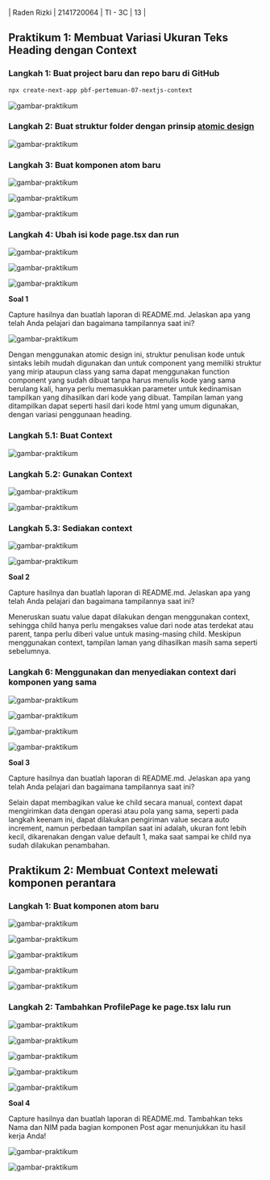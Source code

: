 | Raden Rizki | 2141720064 | TI - 3C | 13 |

## Praktikum 1: Membuat Variasi Ukuran Teks Heading dengan Context

### Langkah 1: Buat project baru dan repo baru di GitHub

```bash
npx create-next-app pbf-pertemuan-07-nextjs-context
```

![gambar-praktikum](../pbf-pertemuan-07-nextjs-context/img/praktikum_1_langkah_1.png)

### Langkah 2: Buat struktur folder dengan prinsip [atomic design](https://bradfrost.com/blog/post/atomic-web-design/)

![gambar-praktikum](../pbf-pertemuan-07-nextjs-context/img/praktikum_1_langkah_2.png)

### Langkah 3: Buat komponen atom baru

![gambar-praktikum](../pbf-pertemuan-07-nextjs-context/img/praktikum_1_langkah_3_1.png)

![gambar-praktikum](../pbf-pertemuan-07-nextjs-context/img/praktikum_1_langkah_3_2.png)

![gambar-praktikum](../pbf-pertemuan-07-nextjs-context/img/praktikum_1_langkah_3_3.png)

### Langkah 4: Ubah isi kode page.tsx dan run

![gambar-praktikum](../pbf-pertemuan-07-nextjs-context/img/praktikum_1_langkah_4_1.png)

![gambar-praktikum](../pbf-pertemuan-07-nextjs-context/img/praktikum_1_langkah_4_error_1.png)

![gambar-praktikum](../pbf-pertemuan-07-nextjs-context/img/praktikum_1_langkah_4_error_1_solved.png)

**Soal 1**

Capture hasilnya dan buatlah laporan di README.md. Jelaskan apa yang telah Anda pelajari dan bagaimana tampilannya saat ini?

![gambar-praktikum](../pbf-pertemuan-07-nextjs-context/img/praktikum_1_langkah_4_2.png)

Dengan menggunakan atomic design ini, struktur penulisan kode untuk sintaks lebih mudah digunakan dan untuk component yang memiliki struktur yang mirip ataupun class yang sama dapat menggunakan function component yang sudah dibuat tanpa harus menulis kode yang sama berulang kali, hanya perlu memasukkan parameter untuk kedinamisan tampilkan yang dihasilkan dari kode yang dibuat. Tampilan laman yang ditampilkan dapat seperti hasil dari kode html yang umum digunakan, dengan variasi penggunaan heading.

### Langkah 5.1: Buat Context

![gambar-praktikum](../pbf-pertemuan-07-nextjs-context/img/praktikum_1_langkah_5_1.png)

### Langkah 5.2: Gunakan Context

![gambar-praktikum](../pbf-pertemuan-07-nextjs-context/img/praktikum_1_langkah_5_2_1.png)

![gambar-praktikum](../pbf-pertemuan-07-nextjs-context/img/praktikum_1_langkah_5_2_2.png)

### Langkah 5.3: Sediakan context

![gambar-praktikum](../pbf-pertemuan-07-nextjs-context/img/praktikum_1_langkah_5_3_1.png)

![gambar-praktikum](../pbf-pertemuan-07-nextjs-context/img/praktikum_1_langkah_5_3_2.png)

**Soal 2**

Capture hasilnya dan buatlah laporan di README.md. Jelaskan apa yang telah Anda pelajari dan bagaimana tampilannya saat ini?

Meneruskan suatu value dapat dilakukan dengan menggunakan context, sehingga child hanya perlu mengakses value dari node atas terdekat atau parent, tanpa perlu diberi value untuk masing-masing child. Meskipun menggunakan context, tampilan laman yang dihasilkan masih sama seperti sebelumnya.

### Langkah 6: Menggunakan dan menyediakan context dari komponen yang sama

![gambar-praktikum](../pbf-pertemuan-07-nextjs-context/img/praktikum_1_langkah_6_1.png)

![gambar-praktikum](../pbf-pertemuan-07-nextjs-context/img/praktikum_1_langkah_6_2.png)

![gambar-praktikum](../pbf-pertemuan-07-nextjs-context/img/praktikum_1_langkah_6_3.png)

![gambar-praktikum](../pbf-pertemuan-07-nextjs-context/img/praktikum_1_langkah_6_4.png)

**Soal 3**

Capture hasilnya dan buatlah laporan di README.md. Jelaskan apa yang telah Anda pelajari dan bagaimana tampilannya saat ini?

Selain dapat membagikan value ke child secara manual, context dapat mengirimkan data dengan operasi atau pola yang sama, seperti pada langkah keenam ini, dapat dilakukan pengiriman value secara auto increment, namun perbedaan tampilan saat ini adalah, ukuran font lebih kecil, dikarenakan dengan value default 1, maka saat sampai ke child nya sudah dilakukan penambahan.

## Praktikum 2: Membuat Context melewati komponen perantara

### Langkah 1: Buat komponen atom baru

![gambar-praktikum](../pbf-pertemuan-07-nextjs-context/img/praktikum_2_langkah_1_1.png)

![gambar-praktikum](../pbf-pertemuan-07-nextjs-context/img/praktikum_2_langkah_1_2.png)

![gambar-praktikum](../pbf-pertemuan-07-nextjs-context/img/praktikum_2_langkah_1_3.png)

![gambar-praktikum](../pbf-pertemuan-07-nextjs-context/img/praktikum_2_langkah_1_4.png)

![gambar-praktikum](../pbf-pertemuan-07-nextjs-context/img/praktikum_2_langkah_1_5.png)

### Langkah 2: Tambahkan ProfilePage ke page.tsx lalu run

![gambar-praktikum](../pbf-pertemuan-07-nextjs-context/img/praktikum_2_langkah_2_1.png)

![gambar-praktikum](../pbf-pertemuan-07-nextjs-context/img/praktikum_2_langkah_2_2.png)

![gambar-praktikum](../pbf-pertemuan-07-nextjs-context/img/praktikum_2_langkah_2_3.png)

![gambar-praktikum](../pbf-pertemuan-07-nextjs-context/img/praktikum_2_langkah_2_4.png)

![gambar-praktikum](../pbf-pertemuan-07-nextjs-context/img/praktikum_2_langkah_2_5.png)

**Soal 4**

Capture hasilnya dan buatlah laporan di README.md. Tambahkan teks Nama dan NIM pada bagian komponen Post agar menunjukkan itu hasil kerja Anda!

![gambar-praktikum](../pbf-pertemuan-07-nextjs-context/img/praktikum_2_langkah_2_6.png)

![gambar-praktikum](../pbf-pertemuan-07-nextjs-context/img/praktikum_2_langkah_2_7.png)

